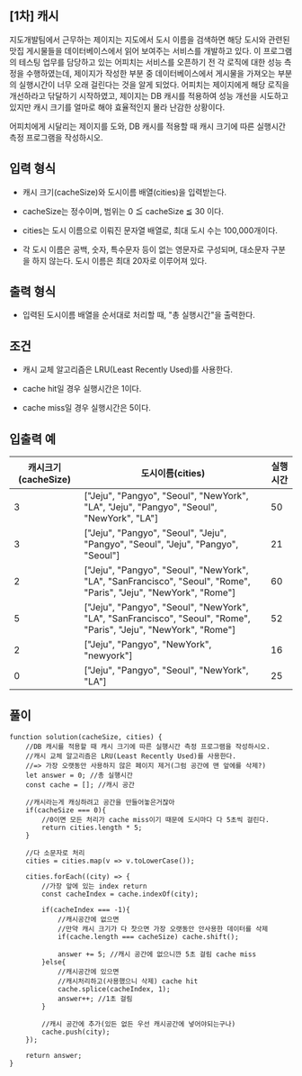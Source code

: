 ## [1차] 캐시

지도개발팀에서 근무하는 제이지는 지도에서 도시 이름을 검색하면 해당 도시와 관련된 맛집 게시물들을 데이터베이스에서 읽어 보여주는 서비스를 개발하고 있다.
이 프로그램의 테스팅 업무를 담당하고 있는 어피치는 서비스를 오픈하기 전 각 로직에 대한 성능 측정을 수행하였는데, 제이지가 작성한 부분 중 데이터베이스에서 게시물을 가져오는 부분의 실행시간이 너무 오래 걸린다는 것을 알게 되었다.
어피치는 제이지에게 해당 로직을 개선하라고 닦달하기 시작하였고, 제이지는 DB 캐시를 적용하여 성능 개선을 시도하고 있지만 캐시 크기를 얼마로 해야 효율적인지 몰라 난감한 상황이다.

어피치에게 시달리는 제이지를 도와, DB 캐시를 적용할 때 캐시 크기에 따른 실행시간 측정 프로그램을 작성하시오.

## 입력 형식

- 캐시 크기(cacheSize)와 도시이름 배열(cities)을 입력받는다.

- cacheSize는 정수이며, 범위는 0 ≦ cacheSize ≦ 30 이다.

- cities는 도시 이름으로 이뤄진 문자열 배열로, 최대 도시 수는 100,000개이다.

- 각 도시 이름은 공백, 숫자, 특수문자 등이 없는 영문자로 구성되며, 대소문자 구분을 하지 않는다. 도시 이름은 최대 20자로 이루어져 있다.

## 출력 형식

- 입력된 도시이름 배열을 순서대로 처리할 때, "총 실행시간"을 출력한다.

## 조건

- 캐시 교체 알고리즘은 LRU(Least Recently Used)를 사용한다.

- cache hit일 경우 실행시간은 1이다.

- cache miss일 경우 실행시간은 5이다.

## 입출력 예

| 캐시크기(cacheSize) | 도시이름(cities)                                                                                                  | 실행시간 |
| ------------------- | ----------------------------------------------------------------------------------------------------------------- | -------- |
| 3                   | ["Jeju", "Pangyo", "Seoul", "NewYork", "LA", "Jeju", "Pangyo", "Seoul", "NewYork", "LA"]                          | 50       |
| 3                   | ["Jeju", "Pangyo", "Seoul", "Jeju", "Pangyo", "Seoul", "Jeju", "Pangyo", "Seoul"]                                 | 21       |
| 2                   | ["Jeju", "Pangyo", "Seoul", "NewYork", "LA", "SanFrancisco", "Seoul", "Rome", "Paris", "Jeju", "NewYork", "Rome"] | 60       |
| 5                   | ["Jeju", "Pangyo", "Seoul", "NewYork", "LA", "SanFrancisco", "Seoul", "Rome", "Paris", "Jeju", "NewYork", "Rome"] | 52       |
| 2                   | ["Jeju", "Pangyo", "NewYork", "newyork"]                                                                          | 16       |
| 0                   | ["Jeju", "Pangyo", "Seoul", "NewYork", "LA"]                                                                      | 25       |

## 풀이

```
function solution(cacheSize, cities) {
    //DB 캐시를 적용할 때 캐시 크기에 따른 실행시간 측정 프로그램을 작성하시오.
    //캐시 교체 알고리즘은 LRU(Least Recently Used)를 사용한다.
    //=> 가장 오랫동안 사용하지 않은 페이지 제거(그럼 공간에 맨 앞에를 삭제?)
    let answer = 0; //총 실행시간
    const cache = []; //캐시 공간

    //캐시라는게 캐싱하려고 공간을 만들어놓은거잖아
    if(cacheSize === 0){
        //0이면 모든 처리가 cache miss이기 때문에 도시마다 다 5초씩 걸린다.
        return cities.length * 5;
    }

    //다 소문자로 처리
    cities = cities.map(v => v.toLowerCase());

    cities.forEach((city) => {
        //가장 앞에 있는 index return
        const cacheIndex = cache.indexOf(city);

        if(cacheIndex === -1){
            //캐시공간에 없으면
            //만약 캐시 크기가 다 찻으면 가장 오랫동안 안사용한 데이터를 삭제
            if(cache.length === cacheSize) cache.shift();

            answer += 5; //캐시 공간에 없으니깐 5초 걸림 cache miss
        }else{
            //캐시공간에 있으면
            //캐시처리하고(사용했으니 삭제) cache hit
            cache.splice(cacheIndex, 1);
            answer++; //1초 걸림
        }

        //캐시 공간에 추가(있든 없든 우선 캐시공간에 넣어야되는구나)
        cache.push(city);
    });

    return answer;
}
```
